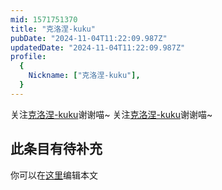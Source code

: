 ```yaml
---
mid: 1571751370
title: "克洛涅-kuku"
pubDate: "2024-11-04T11:22:09.987Z"
updatedDate: "2024-11-04T11:22:09.987Z"
profile:
  {
    Nickname: ["克洛涅-kuku"],
  }
---
```


关注[克洛涅-kuku](https://space.bilibili.com/1571751370)谢谢喵~ 关注[克洛涅-kuku](https://space.bilibili.com/1571751370)谢谢喵~

## 此条目有待补充
你可以在[这里](https://github.com/Yuhanawa/VTuber.ICU-Content/edit/master/v/克洛涅-kuku/index.md)编辑本文
